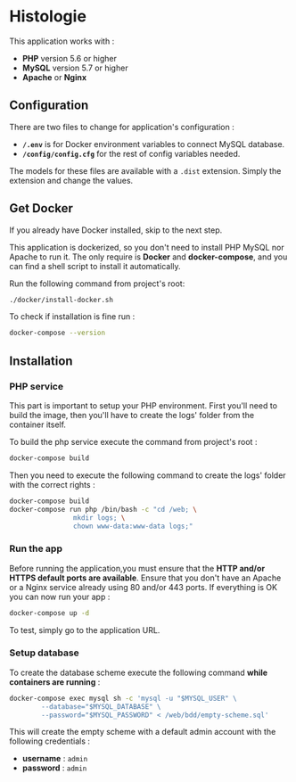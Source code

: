 # Histologie

This application works with : 

 * **PHP** version 5.6 or higher
 * **MySQL** version 5.7 or higher
 * **Apache** or **Nginx**

## Configuration

There are two files to change for application's configuration :

 * **`/.env`** is for Docker environment variables to connect MySQL database.
 * **`/config/config.cfg`** for the rest of config variables needed.

The models for these files are available with a `.dist` extension. Simply the extension and change the values.

## Get Docker

If you already have Docker installed, skip to the next step.

This application is dockerized, so you don't need to install PHP MySQL nor Apache to run it. The only require is
**Docker** and **docker-compose**, and you can find a shell script to install it automatically.

Run the following command from project's root:

```bash
./docker/install-docker.sh
```

To check if installation is fine run :

```bash
docker-compose --version
```

## Installation 

### PHP service

This part is important to setup your PHP environment. First you'll need to build the image, then you'll have to create
the logs' folder from the container itself.

To build the php service execute the command from project's root :

```bash
docker-compose build
```

Then you need to execute the following command to create the logs' folder with the correct rights :

```bash
docker-compose build
docker-compose run php /bin/bash -c "cd /web; \
                mkdir logs; \
                chown www-data:www-data logs;"
```

### Run the app

Before running the application,you must ensure that the **HTTP and/or HTTPS default ports are available**.
Ensure that you don't have an Apache or a Nginx service already using 80 and/or 443 ports.
If everything is OK you can now run your app :

```bash
docker-compose up -d
```

To test, simply go to the application URL.

### Setup database

To create the database scheme execute the following command **while containers are running** :

```bash
docker-compose exec mysql sh -c 'mysql -u "$MYSQL_USER" \
        --database="$MYSQL_DATABASE" \
        --password="$MYSQL_PASSWORD" < /web/bdd/empty-scheme.sql'
```

This will create the empty scheme with a default admin account with the following credentials :

 * **username** : `admin`
 * **password** : `admin`
